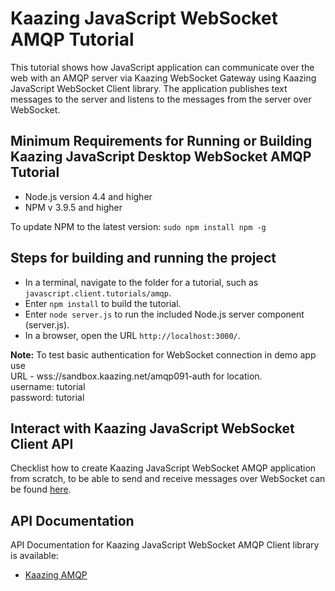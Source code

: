 # Kaazing JavaScript WebSocket AMQP Tutorial

This tutorial shows how JavaScript application can communicate over the web with an AMQP server via Kaazing WebSocket Gateway using Kaazing JavaScript WebSocket Client library. The application publishes text messages to the server and listens to the messages from the server over WebSocket.

## Minimum Requirements for Running or Building Kaazing JavaScript  Desktop WebSocket AMQP Tutorial

* Node.js version 4.4 and higher
* NPM v 3.9.5 and higher

To update NPM to the latest version:
`
sudo npm install npm -g
`


## Steps for building and running the project

* In a terminal, navigate to the folder for a tutorial, such as `javascript.client.tutorials/amqp`.
* Enter `npm install` to build the tutorial.
* Enter `node server.js` to run the included Node.js server component (server.js).
* In a browser, open the URL `http://localhost:3000/`.
 
__Note:__ To test basic authentication for WebSocket connection in demo app use </br> URL -  wss://sandbox.kaazing.net/amqp091-auth for location. </br>
username: tutorial </br>
password: tutorial

## Interact with Kaazing JavaScript WebSocket Client API

Checklist how to create Kaazing JavaScript WebSocket AMQP application from scratch, to be able to send and receive messages over WebSocket can be found [here](http://kaazing.com/doc/5.0/amqp_client_docs/dev-js/o_dev_js.html).

## API Documentation

API Documentation for Kaazing JavaScript WebSocket AMQP Client library is available:

* [Kaazing AMQP](https://kaazing.com/doc/amqp/4.0/apidoc/client/javascript/amqp/index.html)
